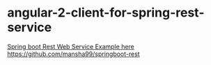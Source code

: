 # angular-2-client-for-spring-rest-service
[Spring boot Rest Web Service Example here](https://github.com/mansha99/springboot-rest)
https://github.com/mansha99/springboot-rest
